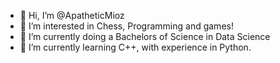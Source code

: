 - 👋 Hi, I’m @ApatheticMioz
- 👀 I’m interested in Chess, Programming and games!
- 🌱 I’m currently doing a Bachelors of Science in Data Science
- 💞️ I’m currently learning C++, with experience in Python.

<!---
ApatheticMioz/ApatheticMioz is a ✨ special ✨ repository because its `README.md` (this file) appears on your GitHub profile.
You can click the Preview link to take a look at your changes.
--->
